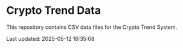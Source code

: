 # Crypto Trend Data

This repository contains CSV data files for the Crypto Trend System.

Last updated: 2025-05-12 16:35:08
